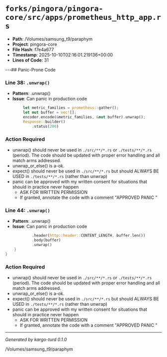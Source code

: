# `forks/pingora/pingora-core/src/apps/prometheus_http_app.rs`

- **Path**: /Volumes/samsung_t9/paraphym
- **Project**: pingora-core
- **File Hash**: f7e4a677  
- **Timestamp**: 2025-10-10T02:16:01.219136+00:00  
- **Lines of Code**: 31

---## Panic-Prone Code


### Line 38: `.unwrap()`

- **Pattern**: .unwrap()
- **Issue**: Can panic in production code

```rust
        let metric_families = prometheus::gather();
        let mut buffer = vec![];
        encoder.encode(&metric_families, &mut buffer).unwrap();
        Response::builder()
            .status(200)
```

### Action Required

- unwrap() should never be used in `./src/**/*.rs` or `./tests/**/*.rs` (period). The code should be updated with proper error handling and all match arms addressed.
- unwrap_or_else() is a-ok. 
- expect() should never be used in `./src/**/*.rs` but should ALWAYS BE USED in `./tests/**/*.rs` (rather than unwrap)
- panic can be approved with my written consent for situations that should in practice never happen  
  - ASK FOR WRITTEN PERMISSION
  - If granted, annotate the code with a comment "APPROVED PANIC "


### Line 44: `.unwrap()`

- **Pattern**: .unwrap()
- **Issue**: Can panic in production code

```rust
            .header(http::header::CONTENT_LENGTH, buffer.len())
            .body(buffer)
            .unwrap()
    }
}
```

### Action Required

- unwrap() should never be used in `./src/**/*.rs` or `./tests/**/*.rs` (period). The code should be updated with proper error handling and all match arms addressed.
- unwrap_or_else() is a-ok. 
- expect() should never be used in `./src/**/*.rs` but should ALWAYS BE USED in `./tests/**/*.rs` (rather than unwrap)
- panic can be approved with my written consent for situations that should in practice never happen  
  - ASK FOR WRITTEN PERMISSION
  - If granted, annotate the code with a comment "APPROVED PANIC "

---

*Generated by kargo-turd 0.1.0*

/Volumes/samsung_t9/paraphym